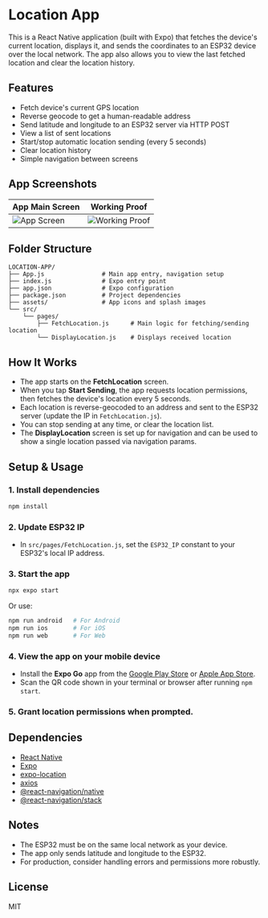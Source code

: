 # Location App

This is a React Native application (built with Expo) that fetches the device's current location, displays it, and sends the coordinates to an ESP32 device over the local network. The app also allows you to view the last fetched location and clear the location history.


## Features
- Fetch device's current GPS location
- Reverse geocode to get a human-readable address
- Send latitude and longitude to an ESP32 server via HTTP POST
- View a list of sent locations
- Start/stop automatic location sending (every 5 seconds)
- Clear location history
- Simple navigation between screens

## App Screenshots
| App Main Screen | Working Proof |
|-----------------|--------------|
| ![App Screen](./appscreen.jpeg) | ![Working Proof](./working.jpeg) |

## Folder Structure
```
LOCATION-APP/
├── App.js                # Main app entry, navigation setup
├── index.js              # Expo entry point
├── app.json              # Expo configuration
├── package.json          # Project dependencies
├── assets/               # App icons and splash images
└── src/
    └── pages/
        ├── FetchLocation.js      # Main logic for fetching/sending location
        └── DisplayLocation.js    # Displays received location
```

## How It Works
- The app starts on the **FetchLocation** screen.
- When you tap **Start Sending**, the app requests location permissions, then fetches the device's location every 5 seconds.
- Each location is reverse-geocoded to an address and sent to the ESP32 server (update the IP in `FetchLocation.js`).
- You can stop sending at any time, or clear the location list.
- The **DisplayLocation** screen is set up for navigation and can be used to show a single location passed via navigation params.


## Setup & Usage
### 1. Install dependencies
```sh
npm install
```

### 2. Update ESP32 IP
- In `src/pages/FetchLocation.js`, set the `ESP32_IP` constant to your ESP32's local IP address.

### 3. Start the app
```sh
npx expo start
```
Or use:
```sh
npm run android   # For Android
npm run ios       # For iOS
npm run web       # For Web
```

### 4. View the app on your mobile device
- Install the **Expo Go** app from the [Google Play Store](https://play.google.com/store/apps/details?id=host.exp.exponent) or [Apple App Store](https://apps.apple.com/app/expo-go/id982107779).
- Scan the QR code shown in your terminal or browser after running `npm start`.

### 5. Grant location permissions when prompted.

## Dependencies
- [React Native](https://reactnative.dev/)
- [Expo](https://expo.dev/)
- [expo-location](https://docs.expo.dev/versions/latest/sdk/location/)
- [axios](https://axios-http.com/)
- [@react-navigation/native](https://reactnavigation.org/)
- [@react-navigation/stack](https://reactnavigation.org/docs/stack-navigator/)

## Notes
- The ESP32 must be on the same local network as your device.
- The app only sends latitude and longitude to the ESP32.
- For production, consider handling errors and permissions more robustly.

## License
MIT
